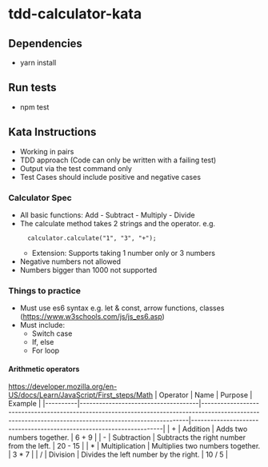 # tdd-calculator-kata

## Dependencies
- yarn install

## Run tests
- npm test

## Kata Instructions
- Working in pairs
- TDD approach (Code can only be written with a failing test)
- Output via the test command only
- Test Cases should include positive and negative cases

### Calculator Spec
- All basic functions: Add - Subtract - Multiply - Divide
- The calculate method takes 2 strings and the operator. e.g.
  ```
    calculator.calculate("1", "3", "+");
  ```
  - Extension: Supports taking 1 number only or 3 numbers
- Negative numbers not allowed
- Numbers bigger than 1000 not supported

### Things to practice
- Must use es6 syntax e.g. let & const, arrow functions, classes (https://www.w3schools.com/js/js_es6.asp)
- Must include:
  - Switch case
  - If, else
  - For loop

#### Arithmetic operators
https://developer.mozilla.org/en-US/docs/Learn/JavaScript/First_steps/Math
| Operator | Name                                | Purpose                                                                                                                                                | Example                                                             |
|----------|-------------------------------------|--------------------------------------------------------------------------------------------------------------------------------------------------------|---------------------------------------------------------------------|
| +        | Addition                            | Adds two numbers together.                                                                                                                             | 6 + 9                                                               |
| -        | Subtraction                         | Subtracts the right number from the left.                                                                                                              | 20 - 15                                                             |
| *        | Multiplication                      | Multiplies two numbers together.                                                                                                                       | 3 * 7                                                               |
| /        | Division                            | Divides the left number by the right.                                                                                                                  | 10 / 5                                                              |